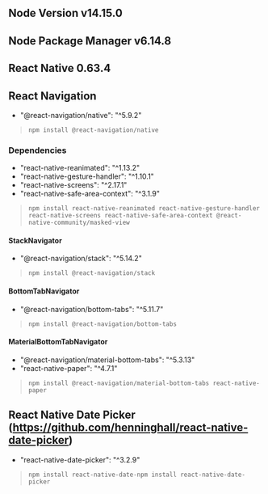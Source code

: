 ## Node Version v14.15.0 
## Node Package Manager v6.14.8
## React Native 0.63.4

## React Navigation
- "@react-navigation/native": "^5.9.2"
> `npm install @react-navigation/native`
### Dependencies
- "react-native-reanimated": "^1.13.2"
- "react-native-gesture-handler": "^1.10.1"
- "react-native-screens": "^2.17.1"
- "react-native-safe-area-context": "^3.1.9"
> `npm install react-native-reanimated react-native-gesture-handler react-native-screens react-native-safe-area-context @react-native-community/masked-view`
#### StackNavigator
- "@react-navigation/stack": "^5.14.2"
> `npm install @react-navigation/stack`
#### BottomTabNavigator
- "@react-navigation/bottom-tabs": "^5.11.7"
> `npm install @react-navigation/bottom-tabs`
#### MaterialBottomTabNavigator
- "@react-navigation/material-bottom-tabs": "^5.3.13"
- "react-native-paper": "^4.7.1"
> `npm install @react-navigation/material-bottom-tabs react-native-paper`

## React Native Date Picker (https://github.com/henninghall/react-native-date-picker)
- "react-native-date-picker": "^3.2.9"
> `npm install react-native-date-npm install react-native-date-picker`